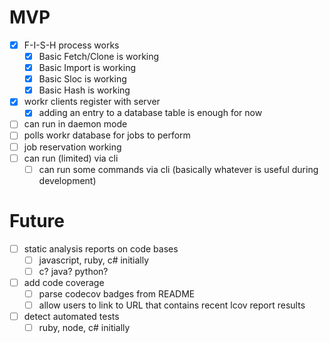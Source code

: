 # MVP

- [x] F-I-S-H process works
  - [x] Basic Fetch/Clone is working
  - [x] Basic Import is working
  - [x] Basic Sloc is working
  - [x] Basic Hash is working
- [x] workr clients register with server
  - [x] adding an entry to a database table is enough for now
- [ ] can run in daemon mode
 - [ ] polls workr database for jobs to perform
 - [ ] job reservation working
- [ ] can run (limited) via cli
  - [ ] can run some commands via cli (basically whatever is useful during development)

# Future
- [ ] static analysis reports on code bases
  - [ ] javascript, ruby, c# initially
  - [ ] c? java? python?
- [ ] add code coverage
  - [ ] parse codecov badges from README
  - [ ] allow users to link to URL that contains recent lcov report results
- [ ] detect automated tests
  - [ ] ruby, node, c# initially
